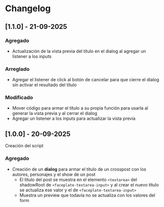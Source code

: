 # Changelog

## [1.1.0] - 21-09-2025

### Agregado

- Actualización de la vista previa del título en el dialog al agregar un listener a los inputs

### Arreglado

- Agregar el listener de click al botón de cancelar para que cierre el dialog sin activar el
  resultado del título

### Modificado

- Mover código para armar el título a su propia función para usarla al generar la vista previa y al
  cerrar el dialog
- Agregar un listener a los inputs para actualizar la vista previa

## [1.0.0] - 20-09-2025

Creación del script

### Agregado

- Creación de un **dialog** para armar el título de un crosspost con los autores, personajes y el
  show de un post
    - El título del post se muestra en el elemento `<textarea>` del shadowRoot de
    `<faceplate-textarea-input>` y al crear el nuevo título se actualiza ese valor y el de
    `<faceplate-textarea-input>`
    - Muestra un preview que todavía no se actualiza con los valores del form